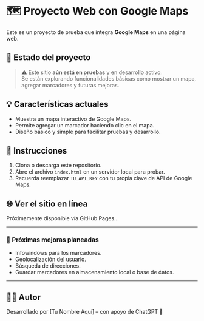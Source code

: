 # 🗺️ Proyecto Web con Google Maps

Este es un proyecto de prueba que integra **Google Maps** en una página web.

## 🚧 Estado del proyecto

> ⚠️ Este sitio **aún está en pruebas** y en desarrollo activo.  
> Se están explorando funcionalidades básicas como mostrar un mapa, agregar marcadores y futuras mejoras.

## 💡 Características actuales

- Muestra un mapa interactivo de Google Maps.
- Permite agregar un marcador haciendo clic en el mapa.
- Diseño básico y simple para facilitar pruebas y desarrollo.

## 📌 Instrucciones

1. Clona o descarga este repositorio.
2. Abre el archivo `index.html` en un servidor local para probar.
3. Recuerda reemplazar `TU_API_KEY` con tu propia clave de API de Google Maps.

## 🌐 Ver el sitio en línea

Próximamente disponible vía GitHub Pages...

---

### 📍 Próximas mejoras planeadas

- Infowindows para los marcadores.
- Geolocalización del usuario.
- Búsqueda de direcciones.
- Guardar marcadores en almacenamiento local o base de datos.

---

## 👨‍💻 Autor

Desarrollado por [Tu Nombre Aquí] – con apoyo de ChatGPT 🤖

